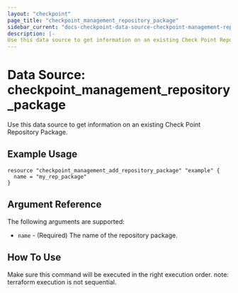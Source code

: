 ```yaml
---
layout: "checkpoint"
page_title: "checkpoint_management_repository_package"
sidebar_current: "docs-checkpoint-data-source-checkpoint-management-repository-package"
description: |-
Use this data source to get information on an existing Check Point Repository Package.
---
```


# Data Source: checkpoint_management_repository_package

Use this data source to get information on an existing Check Point Repository Package.

## Example Usage


```hcl
resource "checkpoint_management_add_repository_package" "example" {
  name = "my_rep_package"
}
```

## Argument Reference

The following arguments are supported:

* `name` - (Required) The name of the repository package. 

## How To Use
Make sure this command will be executed in the right execution order. 
note: terraform execution is not sequential.  

